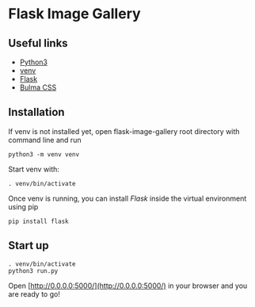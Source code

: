 # Flask Image Gallery 

## Useful links

- [Python3](https://www.python.org/)
- [venv](https://docs.python.org/3/library/venv.html)
- [Flask](https://flask.palletsprojects.com/en/1.1.x/)
- [Bulma CSS](https://bulma.io)

## Installation

If venv is not installed yet, open flask-image-gallery root directory with command line and run 

```
python3 -m venv venv
```

Start venv with:
```
. venv/bin/activate
```

Once venv is running, you can install *Flask* inside the virtual environment using pip

```
pip install flask
```

## Start up

```
. venv/bin/activate
python3 run.py
```

Open [http://0.0.0.0:5000/](http://0.0.0.0:5000/) in your browser and you are ready to go!
